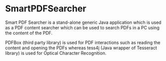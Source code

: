# SmartPDFSearcher
Smart PDF Searcher is a stand-alone generic Java application which is used as a PDF content searcher which can be used to search PDFs in a PC using the content of the PDF.

PDFBox (third party library) is used for PDF interactions such as reading the content and opening the PDFs whereas tess4j (Java wrapper of Tesseract library) is used for Optical Character Recognition.
